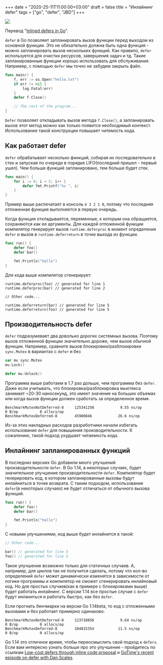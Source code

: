 +++
date = "2020-25-11T11:00:00+03:00"
draft = false
title = "Инлайнинг defer"
tags = ["go", "defer", "JBD"]
+++

![](/img/bittorrent/main.png)

Перевод "[Inlined defers in Go](https://rakyll.org/inlined-defers/)".

`defer` в Go позволяет запланировать вызов функции перед выходом из основной функции. Это не обязательно должна быть одна функция - можно запланировать вызов нескольких функций. Как правило, `defer` используется для очистки ресурсов, завершения задач и тд. Такие запланированные функции хорошо использовать для обслуживания. Например, с помощью `defer` мы точно не забудем закрыть файл.

<!--more-->

```go
func main() {
    f, err := os.Open("hello.txt")
    if err != nil {
        log.Fatal(err)
    }
    defer f.Close()

    // The rest of the program...
}
```

`Defer` позволяет откладывать вызов метода `f.Close()`, а запланировать вызов этот метод можно как только появится необходимый контекст. Использование такой конструкции повышает читемость кода.

## Как работает defer

`defer` обрабатывает несколько финкций, собирая их последовательно в стек и запуская по очереди в порядке LIFO(последний пришел - первый ушел). Чем больше функций запланировано, тем больше будет стек.

```go
func main() {
	for i := 0; i < 5; i++ {
		defer fmt.Printf("%v ", i)
	}
}
```

Пример выше распечатает в консоль `4 3 2 1 0`, потому что последняя отложенная функция выполняется в первую очередь.

Когда функция откладывается, переменные, к которым она обращается, сохраняются как ее аргументы. Для каждой отложенной функции компилятор генерирует вызов `runtime.deferproc` в момент определения `defer` и вызов в `runtime.deferreturn` в точке выхода из функции.

```go
func run() {
    defer foo()
    defer bar()

    fmt.Println("hello")
}
```

Для кода выше компилятор сгенерирует:

```
runtime.deferproc(foo) // generated for line 1
runtime.deferproc(bar) // generated for line 2

// Other code...

runtime.deferreturn(bar) // generated for line 5
runtime.deferreturn(foo) // generated for line 5
```

## Производительность defer

`defer` подразумевает два довольно дорогих системных вызова. Поэтому вызов отложенной функции значительно дороже, чем вызов обычной функции. Например, сравните вызов блокировки/разблокировки `sync.Mutex` в вариантах с `defer` и без

```go
var mu sync.Mutex
mu.Lock()

defer mu.Unlock()
```

Программа выше работаем в 1.7 раз дольше, чем программа без `defer`. Даже если учитывать, что блокировка/разблокировка мьютекса занимает ~20-30 наносекунд, это имеет значение на больших объемах или когда вызов функции должен сработать за определенное время. 

```
BenchmarkMutexNotDeferred-8   	125341258	         9.55 ns/op	       0 B/op	       0 allocs/op
BenchmarkMutexDeferred-8      	45980846	        26.6 ns/op	 
```

Из-за этих накладных расходов разработчики начали избегать использования `defer` для повышения производительности. К сожалению, такой подход ухудшает читаемость кода.

## Инлайнинг запланированных функций

В последних версиях Go добавили много улучшений производительности `defer`. В Go 1.14, в некоторых случаях, будет значительное улучшение производительности `defer`. Компилятор будет генерировать код, в котором запланированные вызовы будут инлайниться в точке возврата. С таким подходом, использование `defer`(в некоторых случаях) не будет отличаться от обычного вызова функций.

```go
func run() {
    defer foo()
    defer bar()

    fmt.Println("hello")
}
```

С новыми улучшениями, код выше будет инлайнится в такой:

```go
// Other code...

bar() // generated for line 5
foo() // generated for line 5
```

Такое улучшение возможно только для статичных случаев. А, например, для циклов так не получится сделать, потому что кол-во определений `defer` может динамически изменятся в зависимости от логики программы и компилятор не сможет сгенерировать инлайновый код. Но для простых случаев(как в примере с блокировками выше) будет работать инлайнинг. С версии 1.14 все простые случае с `defer` будут инланиться и работать быстро, как без `defer`.

Если прогнать бенчмарки на версии Go 1.14beta, то код с отложенными вызовами и без работает примерно одинаково:

```
BenchmarkMutexNotDeferred-8   	123710856	         9.64 ns/op	       0 B/op	       0 allocs/op
BenchmarkMutexDeferred-8      	104815354	        11.5 ns/op	       0 B/op	       0 allocs/op
```

Go 1.14 это отличное время, чтобы переосмыслить свой подход к `defers`. Если вам интересно узнать больше про это улучшение - пройдитесь по ссылкам [Low-cost defers through inline code proposal](https://github.com/golang/proposal/blob/master/design/34481-opencoded-defers.md) и [GoTime's recent episode on defer with Dan Scales](https://changelog.com/gotime/112).